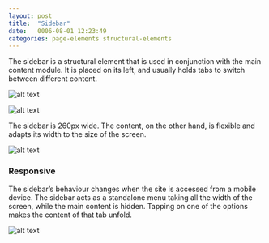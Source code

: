 ```yaml
---
layout: post
title:  "Sidebar"
date:   0006-08-01 12:23:49
categories: page-elements structural-elements
---
```


The sidebar is a structural element that is used in conjunction with the main content module.
It is placed on its left, and usually holds tabs to switch between different content.

![alt text][sidebar]

![alt text][sidebar-2]

The sidebar is 260px wide. The content, on the other hand, is flexible and adapts its width to the size of the screen.

![alt text][sidebar-3]

### Responsive

The sidebar’s behaviour changes when the site is accessed from a mobile device. The sidebar acts as a
standalone menu taking all the width of the screen, while the main content is hidden. Tapping on one of the
options makes the content of that tab unfold.

![alt text][sidebar-responsive]


[sidebar]: /gfw-style-guides/images/posts/responsive-adaptations/grid-site.png "navbar-active"
[sidebar-2]: /gfw-style-guides/images/posts/responsive-adaptations/grid-site.png "navbar-hover"
[sidebar-3]: /gfw-style-guides/images/posts/responsive-adaptations/grid-site.png "navbar-hover"
[sidebar-responsive]: /gfw-style-guides/images/posts/responsive-adaptations/grid-site.png "navbar-hover"
